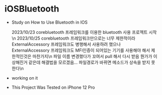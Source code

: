 # iOSBluetooth


 - Study on How to Use Bluetooth in IOS
 
    2023/10/23  corebluetooth 프레임워크를 이용한 bluetooth 사용 프로젝트 시작\n
    2023/10/25  corebluetooth 프레임워크만으로는 너무 제한적이라 ExternalAccessory 프레임워크도 병행해서 사용하려 했으나 ExternalAccessory 프레임워크도 MFi인증이 되어있는 기기를 사용해야 해서 제한적인것은 마찬가지\n
                파일 이름 변경했다가 꼬여서 pull 해서 다시 받음 뭔가가 이상해진거 같은데 해결법을 모르겠음... 파일경로가 바뀌면 메소드가 상속을 받지 못한다\n
 
 - working on it
 - This Project Was Tested on iPhone 12 Pro
